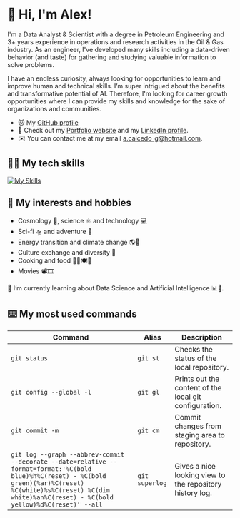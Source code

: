 # 👋 **Hi, I'm Alex!**

I'm a Data Analyst & Scientist with a degree in Petroleum Engineering and 3+ years experience in operations and research activities in the Oil & Gas industry. As an engineer, I've developed many skills including a data-driven behavior (and taste) for gathering and studying valuable information to solve problems.

I have an endless curiosity, always looking for opportunities to learn and improve human and technical skills. I’m super intrigued about the benefits and transformative potential of AI. Therefore, I'm looking for career growth opportunities where I can provide my skills and knowledge for the sake of organizations and communities.

- 🐱 My [GitHub profile](https://github.com/alexcaicedo)
- 💼 Check out my [Portfolio website](https://alexcaicedo.github.io) and my [LinkedIn profile](https://www.linkedin.com/in/alexcaicedo).
- ✉️ You can contact me at my email a.caicedo_g@hotmail.com.

## 🧑‍💻 **My tech skills**

[![My Skills](https://skillicons.dev/icons?i=bash,linux,md,git,github,py,postgres,docker,html,css,vscode,discord,autocad)](https://skillicons.dev)

## 👀 **My interests and hobbies**

- Cosmology 🌠, science ⚛️ and technology 💻
- Sci-fi 🛸 and adventure 🧝
- Energy transition and climate change 🌎🌳
- Culture exchange and diversity 🌈
- Cooking and food 🧑‍🍳🍽️🥐
- Movies 📽️🎞️

🌱 I’m currently learning about Data Science and Artificial Intelligence 📊🤖.

## ⌨️ **My most used commands**

| Command | Alias | Description |
| --------| ----- | ----------- |
| `git status` | `git st` | Checks the status of the local repository.     |
| `git config --global -l` | `git gl` | Prints out the content of the local git configuration. |
| `git commit -m` | `git cm` | Commit changes from staging area to repository. |
| `git log --graph --abbrev-commit --decorate --date=relative --format=format:'%C(bold blue)%h%C(reset) - %C(bold green)(%ar)%C(reset) %C(white)%s%C(reset) %C(dim white)%an%C(reset) - %C(bold yellow)%d%C(reset)' --all` | `git superlog` | Gives a nice looking view to the repository history log. |
